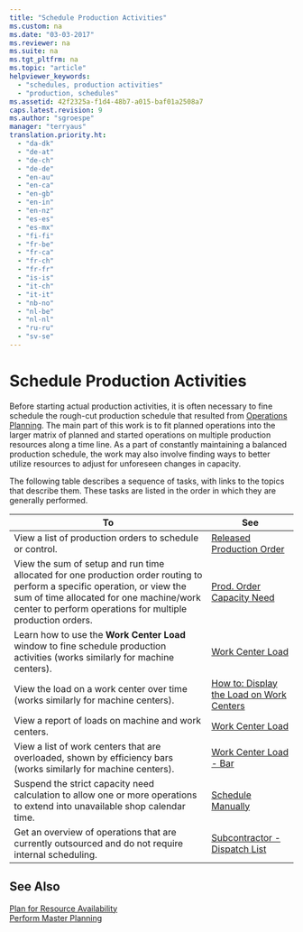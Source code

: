 ```yaml
---
title: "Schedule Production Activities"
ms.custom: na
ms.date: "03-03-2017"
ms.reviewer: na
ms.suite: na
ms.tgt_pltfrm: na
ms.topic: "article"
helpviewer_keywords: 
  - "schedules, production activities"
  - "production, schedules"
ms.assetid: 42f2325a-f1d4-48b7-a015-baf01a2508a7
caps.latest.revision: 9
ms.author: "sgroespe"
manager: "terryaus"
translation.priority.ht: 
  - "da-dk"
  - "de-at"
  - "de-ch"
  - "de-de"
  - "en-au"
  - "en-ca"
  - "en-gb"
  - "en-in"
  - "en-nz"
  - "es-es"
  - "es-mx"
  - "fi-fi"
  - "fr-be"
  - "fr-ca"
  - "fr-ch"
  - "fr-fr"
  - "is-is"
  - "it-ch"
  - "it-it"
  - "nb-no"
  - "nl-be"
  - "nl-nl"
  - "ru-ru"
  - "sv-se"
---
```

# Schedule Production Activities
Before starting actual production activities, it is often necessary to fine schedule the rough\-cut production schedule that resulted from [Operations Planning](../OperationsPlanning/operations-planning.md). The main part of this work is to fit planned operations into the larger matrix of planned and started operations on multiple production resources along a time line. As a part of constantly maintaining a balanced production schedule, the work may also involve finding ways to better utilize resources to adjust for unforeseen changes in capacity.  
  
 The following table describes a sequence of tasks, with links to the topics that describe them. These tasks are listed in the order in which they are generally performed.  
  
|**To**|**See**|  
|------------|-------------|  
|View a list of production orders to schedule or control.|[Released Production Order](../Topic/\($%20N_99000831%20Released%20Production%20Order%20$\).md)|  
|View the sum of setup and run time allocated for one production order routing to perform a specific operation, or view the sum of time allocated for one machine\/work center to perform operations for multiple production orders.|[Prod. Order Capacity Need](../Production/-$-t_5410-prod.-order-capacity-need-$-.md)|  
|Learn how to use the **Work Center Load** window to fine schedule production activities \(works similarly for machine centers\).|[Work Center Load](../Topic/\($%20N_99000887%20Work%20Center%20Load%20$\).md)|  
|View the load on a work center over time \(works similarly for machine centers\).|[How to: Display the Load on Work Centers](../Production/how-to-display-the-load-on-work-centers.md)|  
|View a report of loads on machine and work centers.|[Work Center Load](../Topic/\($%20R_99000783%20Work%20Center%20Load%20$\).md)|  
|View a list of work centers that are overloaded, shown by efficiency bars \(works similarly for machine centers\).|[Work Center Load \- Bar](../Topic/\($%20R_99000785%20Work%20Center%20Load%20-%20Bar%20$\).md)|  
|Suspend the strict capacity need calculation to allow one or more operations to extend into unavailable shop calendar time.|[Schedule Manually](../Production/-$-t_5409_100-schedule-manually-$-.md)|  
|Get an overview of operations that are currently outsourced and do not require internal scheduling.|[Subcontractor \- Dispatch List](../Production/-$-r_99000789-subcontractor-dispatch-list-$-.md)|  
  
## See Also  
 [Plan for Resource Availability](../OperationsPlanning/plan-for-resource-availability.md)   
 [Perform Master Planning](../OperationsPlanning/perform-master-planning.md)